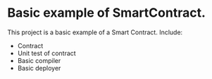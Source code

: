 # Basic example of SmartContract.

This project is a basic example of a Smart Contract. Include:
* Contract
* Unit test of contract
* Basic compiler
* Basic deployer